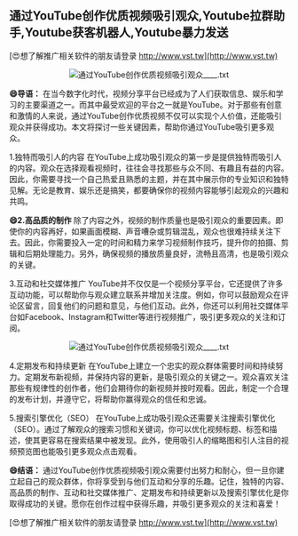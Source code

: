 ## **通过YouTube创作优质视频吸引观众,Youtube拉群助手,Youtube获客机器人,Youtube暴力发送**

[😍想了解推广相关软件的朋友请登录 http://www.vst.tw](http://www.vst.tw)

 <center><img src="https://vst.tw/MP4/tuiguang/png/4.png" alt="通过YouTube创作优质视频吸引观众____.txt"></center>

**😄导语：**
在当今数字化时代，视频分享平台已经成为了人们获取信息、娱乐和学习的主要渠道之一。而其中最受欢迎的平台之一就是YouTube。对于那些有创意和激情的人来说，通过YouTube创作优质视频不仅可以实现个人价值，还能吸引观众并获得成功。本文将探讨一些关键因素，帮助你通过YouTube吸引更多观众。

1.独特而吸引人的内容
在YouTube上成功吸引观众的第一步是提供独特而吸引人的内容。观众在选择观看视频时，往往会寻找那些与众不同、有趣且有益的内容。因此，你需要寻找一个自己热爱且熟悉的主题，并在其中展示你的专业知识和独特见解。无论是教育、娱乐还是搞笑，都要确保你的视频内容能够引起观众的兴趣和共鸣。

**😄2.高品质的制作**
除了内容之外，视频的制作质量也是吸引观众的重要因素。即使你的内容再好，如果画面模糊、声音嘈杂或剪辑混乱，观众也很难持续关注下去。因此，你需要投入一定的时间和精力来学习视频制作技巧，提升你的拍摄、剪辑和后期处理能力。另外，确保视频的播放质量良好，流畅且高清，也是吸引观众的关键。

3.互动和社交媒体推广
YouTube并不仅仅是一个视频分享平台，它还提供了许多互动功能，可以帮助你与观众建立联系并增加关注度。例如，你可以鼓励观众在评论区留言，回复他们的问题和意见，与他们互动。此外，你还可以利用社交媒体平台如Facebook、Instagram和Twitter等进行视频推广，吸引更多观众的关注和订阅。

 <center><img src="https://vst.tw/MP4/tuiguang/png/8.png" alt="通过YouTube创作优质视频吸引观众____.txt"></center>

4.定期发布和持续更新
在YouTube上建立一个忠实的观众群体需要时间和持续努力。定期发布新视频，并保持内容的更新，是吸引观众的关键之一。观众喜欢关注那些有规律性的创作者，他们会期待你的新视频并按时观看。因此，制定一个合理的发布计划，并遵守它，将帮助你赢得观众的信任和忠诚。

5.搜索引擎优化（SEO）
在YouTube上成功吸引观众还需要关注搜索引擎优化（SEO）。通过了解观众的搜索习惯和关键词，你可以优化视频标题、标签和描述，使其更容易在搜索结果中被发现。此外，使用吸引人的缩略图和引人注目的视频预览图也能吸引更多观众点击观看。

**😄结语：**
通过YouTube创作优质视频吸引观众需要付出努力和耐心，但一旦你建立起自己的观众群体，你将享受到与他们互动和分享的乐趣。记住，独特的内容、高品质的制作、互动和社交媒体推广、定期发布和持续更新以及搜索引擎优化是你取得成功的关键。愿你在创作过程中获得乐趣，并吸引更多观众的关注和喜爱！

[😍想了解推广相关软件的朋友请登录 http://www.vst.tw](http://www.vst.tw)



